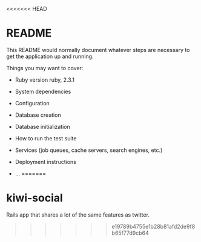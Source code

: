 <<<<<<< HEAD
# README

This README would normally document whatever steps are necessary to get the
application up and running.

Things you may want to cover:

* Ruby version ruby, 2.3.1 

* System dependencies

* Configuration

* Database creation

* Database initialization

* How to run the test suite

* Services (job queues, cache servers, search engines, etc.)

* Deployment instructions

* ...
=======
# kiwi-social
Rails app that shares a lot of the same features as twitter. 
>>>>>>> e19789b4755e1b28b81afd2de9f8b65f77d9cb64
